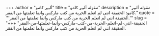 +++
author = "ألبير كامو"
title = "مقولة ألبير كامو"
description = "مقولة ألبير كامو: الحقيقة انني لم اتعلم الحرية من كتب ماركس وانما تعلمتها من الفقر."
quote = '''الحقيقة انني لم اتعلم الحرية من كتب ماركس وانما تعلمتها من الفقر.'''
slug = "الحقيقة-انني-لم-اتعلم-الحرية-من-كتب-ماركس-وانما-تعلمتها-من-الفقر"
+++
الحقيقة انني لم اتعلم الحرية من كتب ماركس وانما تعلمتها من الفقر.
